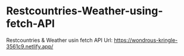 # Restcountries-Weather-using-fetch-API
Restcountries &amp; Weather usin fetch API
Url: https://wondrous-kringle-3561c9.netlify.app/
